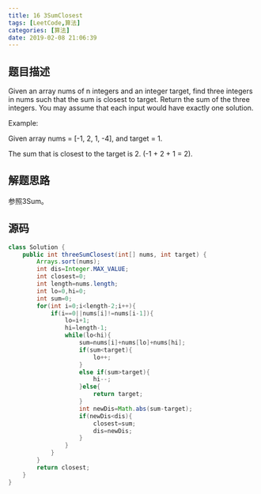 ```yaml
---
title: 16 3SumClosest
tags: [LeetCode,算法]
categories: [算法]
date: 2019-02-08 21:06:39
---
```



## 题目描述

Given an array nums of n integers and an integer target, find three integers in nums such that the sum is closest to target. Return the sum of the three integers. You may assume that each input would have exactly one solution.  

Example:  

Given array nums = [-1, 2, 1, -4], and target = 1.  

The sum that is closest to the target is 2. (-1 + 2 + 1 = 2).  

## 解题思路

参照3Sum。

## 源码

```java
class Solution {
    public int threeSumClosest(int[] nums, int target) {
        Arrays.sort(nums);
        int dis=Integer.MAX_VALUE;
        int closest=0;
        int length=nums.length;
        int lo=0,hi=0;
        int sum=0;
        for(int i=0;i<length-2;i++){
            if(i==0||nums[i]!=nums[i-1]){
                lo=i+1;
                hi=length-1;
                while(lo<hi){
                    sum=nums[i]+nums[lo]+nums[hi];
                    if(sum<target){
                        lo++;
                    }
                    else if(sum>target){
                        hi--;
                    }else{
                        return target;
                    }
                    int newDis=Math.abs(sum-target);
                    if(newDis<dis){
                        closest=sum;
                        dis=newDis;
                    }
                }
            }
        }
        return closest;
    }
}
```